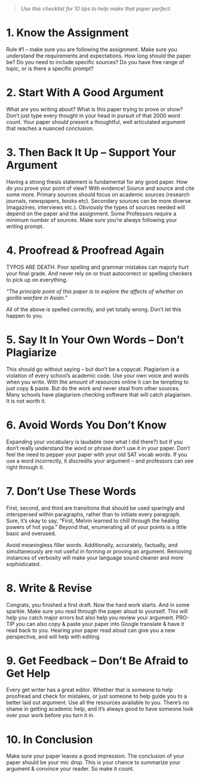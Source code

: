 > *Use this checklist for 10 tips to help make that paper perfect.*

# 1. Know the Assignment

Rule #1 – make sure you are following the assignment. Make sure you understand the requirements and expectations. How long should the paper be? Do you need to include specific sources? Do you have free range of topic, or is there a specific prompt?

# 2. Start With A Good Argument
What are you writing about? What is this paper trying to prove or show? Don’t just type every thought in your head in pursuit of that 2000 word count. Your paper should present a thoughtful, well articulated argument that reaches a nuanced conclusion.

# 3. Then Back It Up – Support Your Argument
Having a strong thesis statement is fundamental for any good paper. How do you prove your point of view? With evidence! Source and source and cite some more. Primary sources should focus on academic sources (research journals, newspapers, books etc). Secondary sources can be more diverse (magazines, interviews etc.). Obviously the types of sources needed will depend on the paper and the assignment. Some Professors require a minimum number of sources. Make sure you’re always following your writing prompt.

# 4. Proofread & Proofread Again
TYPOS ARE DEATH. Poor spelling and grammar mistakes can majorly hurt your final grade. And never rely on or trust autocorrect or spelling checkers to pick up on everything.

*“The principle point of this paper is to explore the affects of whether on gorilla warfare in Asian.”*

All of the above is spelled correctly, and yet totally wrong. Don’t let this happen to you.

# 5. Say It In Your Own Words – Don’t Plagiarize
This should go without saying – but don’t be a copycat. Plagiarism is a violation of every school’s academic code. Use your own voice and words when you write. With the amount of resources online it can be tempting to just copy & paste. But do the work and never steal from other sources. Many schools have plagiarism checking software that will catch plagiarism. It is not worth it.

# 6. Avoid Words You Don’t Know
Expanding your vocabulary is laudable (see what I did there?) but if you don’t really understand the word or phrase don’t use it in your paper. Don’t feel the need to pepper your paper with your old SAT vocab words. If you use a word incorrectly, it discredits your argument – and professors can see right through it.

# 7. Don’t Use These Words
First, second, and third are transitions that should be used sparingly and interspersed within paragraphs, rather than to initiate every paragraph. Sure, it’s okay to say, “First, Melvin learned to chill through the healing powers of hot yoga.” Beyond that, enumerating all of your points is a little basic and overused.

Avoid meaningless filler words. Additionally, accurately, factually, and simultaneously are not useful in forming or proving an argument. Removing instances of verbosity will make your language sound cleaner and more sophisticated.

# 8. Write & Revise
Congrats, you finished a first draft. Now the hard work starts. And in some sparkle. Make sure you read through the paper aloud to yourself. This will help you catch major errors but also help you review your argument. PRO-TIP you can also copy & paste your paper into Google translate & have it read back to you. Hearing your paper read aloud can give you a new perspective, and will help with editing.

# 9. Get Feedback – Don’t Be Afraid to Get Help
Every get writer has a great editor. Whether that is someone to help proofread and check for mistakes, or just someone to help guide you to a better laid out argument. Use all the resources available to you. There’s no shame in getting academic help, and it’s always good to have someone look over your work before you turn it in.

# 10. In Conclusion
Make sure your paper leaves a good impression. The conclusion of your paper should be your mic drop. This is your chance to summarize your argument & convince your reader. So make it count.

